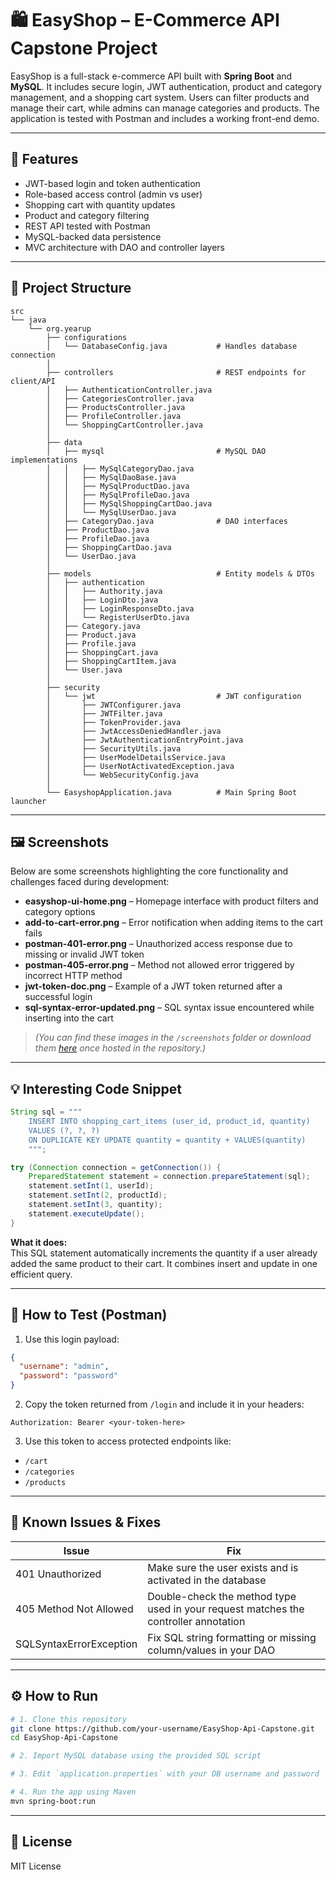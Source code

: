 # 🛍️ EasyShop – E-Commerce API Capstone Project

EasyShop is a full-stack e-commerce API built with **Spring Boot** and **MySQL**. It includes secure login, JWT authentication, product and category management, and a shopping cart system. Users can filter products and manage their cart, while admins can manage categories and products. The application is tested with Postman and includes a working front-end demo.

---

## 🚀 Features

- JWT-based login and token authentication  
- Role-based access control (admin vs user)  
- Shopping cart with quantity updates  
- Product and category filtering  
- REST API tested with Postman  
- MySQL-backed data persistence  
- MVC architecture with DAO and controller layers  

---

## 📂 Project Structure

```
src
└── java
    └── org.yearup
        ├── configurations
        │   └── DatabaseConfig.java           # Handles database connection
        │
        ├── controllers                       # REST endpoints for client/API
        │   ├── AuthenticationController.java
        │   ├── CategoriesController.java
        │   ├── ProductsController.java
        │   ├── ProfileController.java
        │   └── ShoppingCartController.java
        │
        ├── data
        │   ├── mysql                         # MySQL DAO implementations
        │   │   ├── MySqlCategoryDao.java
        │   │   ├── MySqlDaoBase.java
        │   │   ├── MySqlProductDao.java
        │   │   ├── MySqlProfileDao.java
        │   │   ├── MySqlShoppingCartDao.java
        │   │   └── MySqlUserDao.java
        │   ├── CategoryDao.java              # DAO interfaces
        │   ├── ProductDao.java
        │   ├── ProfileDao.java
        │   ├── ShoppingCartDao.java
        │   └── UserDao.java
        │
        ├── models                            # Entity models & DTOs
        │   ├── authentication
        │   │   ├── Authority.java
        │   │   ├── LoginDto.java
        │   │   ├── LoginResponseDto.java
        │   │   └── RegisterUserDto.java
        │   ├── Category.java
        │   ├── Product.java
        │   ├── Profile.java
        │   ├── ShoppingCart.java
        │   ├── ShoppingCartItem.java
        │   └── User.java
        │
        ├── security
        │   └── jwt                           # JWT configuration
        │       ├── JWTConfigurer.java
        │       ├── JWTFilter.java
        │       ├── TokenProvider.java
        │       ├── JwtAccessDeniedHandler.java
        │       ├── JwtAuthenticationEntryPoint.java
        │       ├── SecurityUtils.java
        │       ├── UserModelDetailsService.java
        │       ├── UserNotActivatedException.java
        │       └── WebSecurityConfig.java
        │
        └── EasyshopApplication.java          # Main Spring Boot launcher

```

---

## 🖼️ Screenshots

Below are some screenshots highlighting the core functionality and challenges faced during development:

- **easyshop-ui-home.png** – Homepage interface with product filters and category options  
- **add-to-cart-error.png** – Error notification when adding items to the cart fails  
- **postman-401-error.png** – Unauthorized access response due to missing or invalid JWT token  
- **postman-405-error.png** – Method not allowed error triggered by incorrect HTTP method  
- **jwt-token-doc.png** – Example of a JWT token returned after a successful login  
- **sql-syntax-error-updated.png** – SQL syntax issue encountered while inserting into the cart

> *(You can find these images in the `/screenshots` folder or download them [here](https://github.com/YearUpSpring2025-AT/EasyShop-Api-Capstone/blob/main/easyshop-readme-images.zip) once hosted in the repository.)*

---

## 💡 Interesting Code Snippet

```java
String sql = """
    INSERT INTO shopping_cart_items (user_id, product_id, quantity)
    VALUES (?, ?, ?)
    ON DUPLICATE KEY UPDATE quantity = quantity + VALUES(quantity)
    """;

try (Connection connection = getConnection()) {
    PreparedStatement statement = connection.prepareStatement(sql);
    statement.setInt(1, userId);
    statement.setInt(2, productId);
    statement.setInt(3, quantity);
    statement.executeUpdate();
}
```

**What it does:**  
This SQL statement automatically increments the quantity if a user already added the same product to their cart. It combines insert and update in one efficient query.

---

## 🧪 How to Test (Postman)

1. Use this login payload:
```json
{
  "username": "admin",
  "password": "password"
}
```

2. Copy the token returned from `/login` and include it in your headers:
```
Authorization: Bearer <your-token-here>
```

3. Use this token to access protected endpoints like:
- `/cart`
- `/categories`
- `/products`

---

## 🐛 Known Issues & Fixes

| Issue | Fix |
|-------|-----|
| 401 Unauthorized | Make sure the user exists and is activated in the database |
| 405 Method Not Allowed | Double-check the method type used in your request matches the controller annotation |
| SQLSyntaxErrorException | Fix SQL string formatting or missing column/values in your DAO |

---

## ⚙️ How to Run

```bash
# 1. Clone this repository
git clone https://github.com/your-username/EasyShop-Api-Capstone.git
cd EasyShop-Api-Capstone

# 2. Import MySQL database using the provided SQL script

# 3. Edit `application.properties` with your DB username and password

# 4. Run the app using Maven
mvn spring-boot:run
```

---

## 📜 License

MIT License
